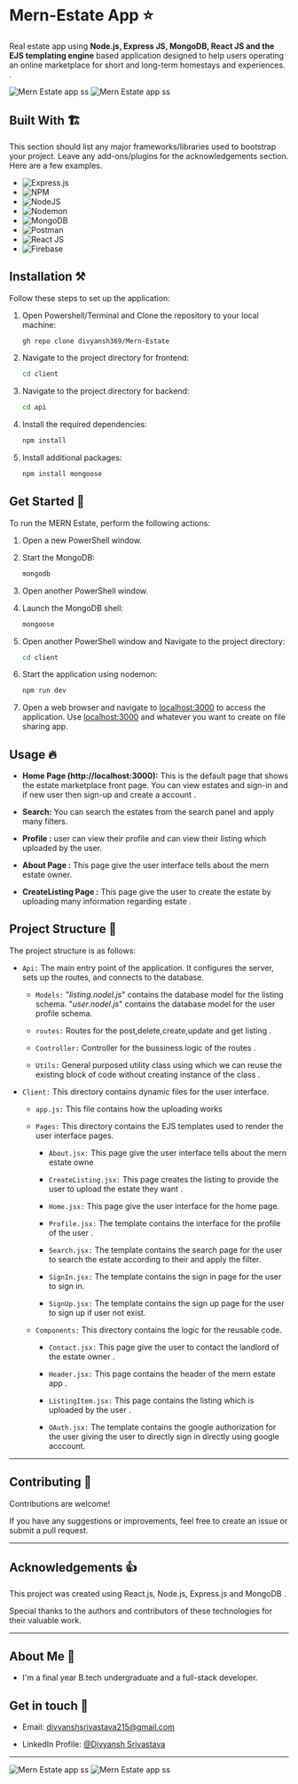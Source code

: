 # Mern-Estate App ⭐

Real estate app using **Node.js, Express JS, MongoDB, React JS and the EJS templating engine** based application designed to help users operating an online marketplace for short and long-term homestays and experiences. .


![Mern Estate app ss](https://github.com/divyansh369/Mern-Estate/blob/main/upload/Screenshot%20(138).png)
![Mern Estate app ss](https://github.com/divyansh369/Mern-Estate/blob/main/upload/Screenshot%20(139).png)


## Built With 🏗️

This section should list any major frameworks/libraries used to bootstrap your project. Leave any add-ons/plugins for the acknowledgements section. Here are a few examples.

* ![Express.js](https://img.shields.io/badge/express.js-%23404d59.svg?style=for-the-badge&logo=express&logoColor=%2361DAFB)
* ![NPM](https://img.shields.io/badge/NPM-%23CB3837.svg?style=for-the-badge&logo=npm&logoColor=white)
* ![NodeJS](https://img.shields.io/badge/node.js-6DA55F?style=for-the-badge&logo=node.js&logoColor=white)
* ![Nodemon](https://img.shields.io/badge/NODEMON-%23323330.svg?style=for-the-badge&logo=nodemon&logoColor=%BBDEAD)
* ![MongoDB](https://img.shields.io/badge/MongoDB-%234ea94b.svg?style=for-the-badge&logo=mongodb&logoColor=white)
* ![Postman](https://img.shields.io/badge/Postman-FF6C37?style=for-the-badge&logo=postman&logoColor=white)
* ![React JS](https://img.shields.io/badge/React-20232A?style=for-the-badge&logo=react&logoColor=61DAFB)
* ![Firebase](https://img.shields.io/badge/Firebase-039BE5?style=for-the-badge&logo=Firebase&logoColor=white)



## Installation ⚒ 

Follow these steps to set up the application:

1. Open Powershell/Terminal and Clone the repository to your local machine:

   ```bash
   gh repo clone divyansh369/Mern-Estate
   ```

2. Navigate to the project directory for frontend:

   ```bash
   cd client
   ```

3. Navigate to the project directory for backend:

   ```bash
   cd api
   ```

3. Install the required dependencies:
  
   ```bash
   npm install
   ```

4. Install additional packages:

   ```bash
   npm install mongoose 
   ```

## Get Started 📕

To run the MERN Estate, perform the following actions:

1. Open a new PowerShell window.

2. Start the MongoDB:

   ```bash
   mongodb
   ```

3. Open another PowerShell window.

4. Launch the MongoDB shell:

   ```bash
   mongoose
   ```

5. Open another PowerShell window and Navigate to the project directory:

   ```bash
   cd client
   ```

6. Start the application using nodemon:

   ```bash
   npm run dev
   ```

7. Open a web browser and navigate to [localhost:3000](http://localhost:3000) to access the application. Use [localhost:3000](http://localhost:3000) and whatever you want to create on file sharing app.

## Usage 🔥 

* __Home Page (http://localhost:3000):__ This is the default page that shows the estate marketplace front page. 
You can view estates and sign-in and if new user then sign-up and create a account .

* __Search:__ You can search the estates from the search panel and apply many filters. 

* __Profile :__ user can view their profile and can view their listing which uploaded by the user.

* __About Page :__ This page give the user interface tells about the mern estate owner.

* __CreateListing Page :__ This page give the user to create the estate by uploading many information regarding estate . 



## Project Structure 📁 
The project structure is as follows:

* `Api:` The main entry point of the application. It configures the server, sets up the routes, and connects to the database.
   
   * `Models:`  "_listing.nodel.js_" contains the database model for the listing schema.
                "_user.nodel.js_" contains the database model for the user profile schema.

   * `routes:` Routes for the post,delete,create,update and get listing .

   * `Controller:` Controller for the bussiness logic of the routes .

    * `Utils:`  General purposed utility class using which we can reuse the existing block of code without creating instance of the class .

* `Client:` This directory contains dynamic files for the user interface.
   * `app.js:` This file contains how the uploading works

   * `Pages:` This directory contains the EJS templates used to render the user interface pages.
   
      * `About.jsx:` This page give the user interface tells about the mern estate owne
        
      * `CreateListing.jsx:` This page creates the listing to provide the user to upload the estate they want .
   
      * `Home.jsx:` This page give the user interface for the home page.
   
      * `Profile.jsx:` The template contains the interface for the profile of the user .
        
      * `Search.jsx:` The template contains the search page for the user to search the estate according to their and apply the filter.
      
      *  `SignIn.jsx:` The template contains the sign in page for the user to sign in.
      
      *  `SignUp.jsx:` The template contains the sign up page for the user to sign up if user not exist.
   
   * `Components:` This directory contains the logic for the reusable code.
   
      * `Contact.jsx:` This page give the user to contact the landlord of the estate owner .
        
      * `Header.jsx:` This page contains the header of the mern estate app .
   
      * `ListingItem.jsx:` This page contains the listing which is uploaded by the user .
   
      * `OAuth.jsx:` The template contains the google authorization for the user giving the user to directly sign in directly using google acccount.
        
     
---

## Contributing 🤝
Contributions are welcome! 

If you have any suggestions or improvements, feel free to create an issue or submit a pull request.

---
## Acknowledgements 👍
This project was created using React.js, Node.js, Express.js and MongoDB .

Special thanks to the authors and contributors of these technologies for their valuable work. 

---

## About Me 🚀

* I'm a final year B.tech undergraduate and a full-stack developer.


## Get in touch 💬
* Email: divyanshsrivastava215@gmail.com

* LinkedIn Profile: [@Divyansh Srivastava](https://www.linkedin.com/in/divyansh-srivastava-5a5956206/)

---


![Mern Estate app ss](https://github.com/divyansh369/Mern-Estate/blob/main/upload/Screenshot%20(140).png)
![Mern Estate app ss](https://github.com/divyansh369/Mern-Estate/blob/main/upload/Screenshot%20(141).png)

<!-- MARKDOWN LINKS & IMAGES -->
<!-- https://www.markdownguide.org/basic-syntax/#reference-style-links -->
[contributors-shield]: https://img.shields.io/github/contributors/othneildrew/Best-README-Template.svg?style=for-the-badge
[contributors-url]: https://github.com/othneildrew/Best-README-Template/graphs/contributors
[forks-shield]: https://img.shields.io/github/forks/othneildrew/Best-README-Template.svg?style=for-the-badge
[forks-url]: https://github.com/othneildrew/Best-README-Template/network/members
[stars-shield]: https://img.shields.io/github/stars/othneildrew/Best-README-Template.svg?style=for-the-badge
[stars-url]: https://github.com/othneildrew/Best-README-Template/stargazers
[issues-shield]: https://img.shields.io/github/issues/othneildrew/Best-README-Template.svg?style=for-the-badge
[issues-url]: https://github.com/othneildrew/Best-README-Template/issues
[license-shield]: https://img.shields.io/github/license/othneildrew/Best-README-Template.svg?style=for-the-badge
[license-url]: https://github.com/othneildrew/Best-README-Template/blob/master/LICENSE.txt
[linkedin-shield]: https://img.shields.io/badge/-LinkedIn-black.svg?style=for-the-badge&logo=linkedin&colorB=555
[linkedin-url]: https://linkedin.com/in/othneildrew
[product-screenshot]: images/screenshot.png
[Next.js]: https://img.shields.io/badge/next.js-000000?style=for-the-badge&logo=nextdotjs&logoColor=white
[Next-url]: https://nextjs.org/
[React.js]: https://img.shields.io/badge/React-20232A?style=for-the-badge&logo=react&logoColor=61DAFB
[React-url]: https://reactjs.org/
[Vue.js]: https://img.shields.io/badge/Vue.js-35495E?style=for-the-badge&logo=vuedotjs&logoColor=4FC08D
[Vue-url]: https://vuejs.org/
[Angular.io]: https://img.shields.io/badge/Angular-DD0031?style=for-the-badge&logo=angular&logoColor=white
[Angular-url]: https://angular.io/
[Svelte.dev]: https://img.shields.io/badge/Svelte-4A4A55?style=for-the-badge&logo=svelte&logoColor=FF3E00
[Svelte-url]: https://svelte.dev/
[Laravel.com]: https://img.shields.io/badge/Laravel-FF2D20?style=for-the-badge&logo=laravel&logoColor=white
[Laravel-url]: https://laravel.com
[Bootstrap.com]: https://img.shields.io/badge/Bootstrap-563D7C?style=for-the-badge&logo=bootstrap&logoColor=white
[Express JS]: https://expressjs.com/
[MongoDB]: https://www.mongodb.com/
[Node JS]: https://nodejs.org/en 


